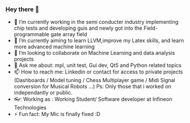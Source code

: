 ### Hey there  👋


- 🔭 I’m currently working in the semi conducter industry implementing chip tests and developing guis and newly got into the Field-programmable gate array field
- 🌱 I’m currently aiming to learn LLVM,improve my Latex skills, and learn more advanced machine learning
- 👯 I’m looking to collaborate on Machine Learning and data analysis projects
- 💬 Ask me about: mpl, unit test, Gui dev, Qt5 and Python related topics  
- 📫 How to reach me: Linkedin or contact for access to private projects 
                       (Dashboards / Model tuning / Chess Multiplayer game / Midi Signal conversion for Musical Robots ...)
                       Ps: Only those that i worked on independantly or public.
- 👓: Working as : Working Student/ Software developer at Infineon Technologies
- ⚡ Fun fact: My Mic is finally fixed :D 

